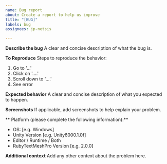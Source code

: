```yaml
---
name: Bug report
about: Create a report to help us improve
title: "[BUG]"
labels: bug
assignees: jp-netsis

---
```


**Describe the bug**
A clear and concise description of what the bug is.

**To Reproduce**
Steps to reproduce the behavior:
1. Go to '...'
2. Click on '....'
3. Scroll down to '....'
4. See error

**Expected behavior**
A clear and concise description of what you expected to happen.

**Screenshots**
If applicable, add screenshots to help explain your problem.

** Platform (please complete the following information):**
 - OS: [e.g. Windows]
 - Unity Version [e.g. Unity6000.1.0f]
 - Editor / Runtime / Both
 - RubyTextMeshPro Version [e.g. 2.0.0]

**Additional context**
Add any other context about the problem here.
